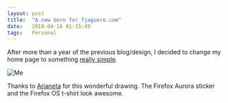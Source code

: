 ```yaml
---
layout: post
title:  "A new born for fjaguero.com"
date:   2018-04-16 01:15:49
tags:   Personal
---
```


After more than a year of the previous blog/design, I decided to change my home page to something [really simple](http://fjaguero.com).

![Me](http://www.fjaguero.com/images/me.png)

Thanks to [Arianeta](http://arianeta.es) for this wonderful drawing. The Firefox Aurora sticker and the Firefox OS t-shirt look awesome.
